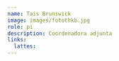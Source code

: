 ```yaml
---
name: Tais Brunswick
image: images/fotothkb.jpg
role: pi
description: Coordenadora adjunta
links:
  lattes: 
---
```

